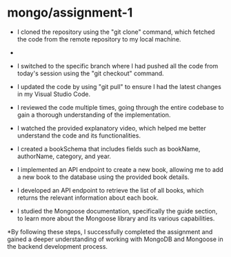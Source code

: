 # mongo/assignment-1

* I cloned the repository using the "git clone" command, which fetched the code from the remote repository to my local machine.
* 
* I switched to the specific branch where I had pushed all the code from today's session using the "git checkout" command.

* I updated the code by using "git pull" to ensure I had the latest changes in my Visual Studio Code.

* I reviewed the code multiple times, going through the entire codebase to gain a thorough understanding of the implementation.

* I watched the provided explanatory video, which helped me better understand the code and its functionalities.

* I created a bookSchema that includes fields such as bookName, authorName, category, and year.

* I implemented an API endpoint to create a new book, allowing me to add a new book to the database using the provided book details.

* I developed an API endpoint to retrieve the list of all books, which returns the relevant information about each book.

* I studied the Mongoose documentation, specifically the guide section, to learn more about the Mongoose library and its various capabilities.

*By following these steps, I successfully completed the assignment and gained a deeper understanding of working with MongoDB and Mongoose in the backend development process.




